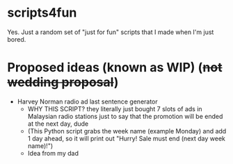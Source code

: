 # scripts4fun
Yes. Just a random set of "just for fun" scripts that I made when I'm just bored.

# Proposed ideas (known as WIP)  (~~not wedding proposal~~)
- Harvey Norman radio ad last sentence generator
  - WHY THIS SCRIPT? they literally just bought 7 slots of ads in Malaysian radio stations just to say that the promotion will be ended at the next day, dude
  - (This Python script grabs the week name (example Monday) and add 1 day ahead, so it will print out "Hurry! Sale must end (next day week name)!")
  - Idea from my dad
